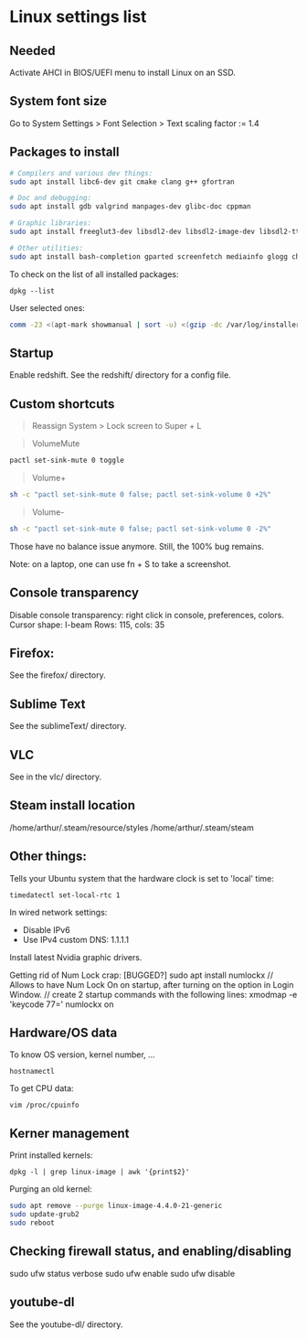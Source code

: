 # Linux settings list


## Needed

Activate AHCI in BIOS/UEFI menu to install Linux on an SSD.


## System font size

Go to System Settings > Font Selection > Text scaling factor := 1.4


## Packages to install

```sh
# Compilers and various dev things:
sudo apt install libc6-dev git cmake clang g++ gfortran

# Doc and debugging:
sudo apt install gdb valgrind manpages-dev glibc-doc cppman

# Graphic libraries:
sudo apt install freeglut3-dev libsdl2-dev libsdl2-image-dev libsdl2-ttf-dev libfreetype6-dev

# Other utilities:
sudo apt install bash-completion gparted screenfetch mediainfo glogg chntpw
```

To check on the list of all installed packages:

``` dpkg --list ```

User selected ones:

```sh
comm -23 <(apt-mark showmanual | sort -u) <(gzip -dc /var/log/installer/initial-status.gz | sed -n 's/^Package: //p' | sort -u)
```

## Startup

Enable redshift. See the redshift/ directory for a config file.


## Custom shortcuts

> Reassign System > Lock screen to Super + L

> VolumeMute

```sh
pactl set-sink-mute 0 toggle
```

> Volume+

```sh
sh -c "pactl set-sink-mute 0 false; pactl set-sink-volume 0 +2%"
```

> Volume-

```sh
sh -c "pactl set-sink-mute 0 false; pactl set-sink-volume 0 -2%"
```

Those have no balance issue anymore. Still, the 100% bug remains.

Note: on a laptop, one can use fn + S to take a screenshot.


## Console transparency

Disable console transparency: right click in console, preferences, colors.
Cursor shape: I-beam
Rows: 115, cols: 35


## Firefox:

See the firefox/ directory.


## Sublime Text

See the sublimeText/ directory.


## VLC

See in the vlc/ directory.


## Steam install location

/home/arthur/.steam/resource/styles
/home/arthur/.steam/steam


## Other things:

Tells your Ubuntu system that the hardware clock is set to 'local' time:

``` timedatectl set-local-rtc 1 ```

In wired network settings:
- Disable IPv6
- Use IPv4 custom DNS: 1.1.1.1

Install latest Nvidia graphic drivers.

Getting rid of Num Lock crap: [BUGGED?]
sudo apt install numlockx // Allows to have Num Lock On on startup, after turning on the option in Login Window.
// create 2 startup commands with the following lines:
xmodmap -e 'keycode 77='
numlockx on


## Hardware/OS data

To know OS version, kernel number, ...

``` hostnamectl ```

To get CPU data:

``` vim /proc/cpuinfo ```

## Kerner management

Print installed kernels:

``` dpkg -l | grep linux-image | awk '{print$2}' ```

Purging an old kernel:

```sh
sudo apt remove --purge linux-image-4.4.0-21-generic
sudo update-grub2
sudo reboot
```


## Checking firewall status, and enabling/disabling

sudo ufw status verbose
sudo ufw enable
sudo ufw disable


## youtube-dl

See the youtube-dl/ directory.
